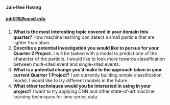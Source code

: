 #### Jun-Hee Hwang
##### juh016@ucsd.edu
1. **What is the most interesting topic covered in your domain this quarter?**
   How machine learning can detect a small particle that are lighter than atom.
3. **Describe a potential investigation you would like to pursue for your Quarter 2 Project.**
   I will be tasked with a model to predict one of the character of the particle.
   I would like to look more towards classification between multi-sited event
   and single-sited events. 
5. **What is a potential change you’d make to the approach taken in your current Quarter 1 Project?**
   I am currently building simple classification model. I would like to try different models in the future.
7. **What other techniques would you be interested in using in your project?**
   I want to try applying CNN and other state-of-art machine learning techniques for time series data.
